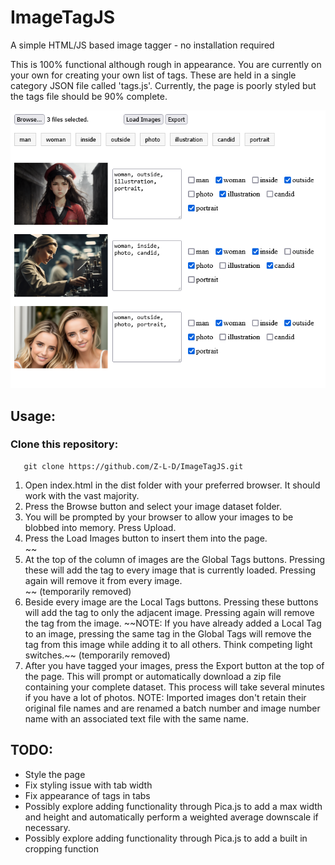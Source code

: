 # ImageTagJS
A simple HTML/JS based image tagger - no installation required


This is 100% functional although rough in appearance. You are currently on your own for creating your own list of tags. These are held in a single category JSON file called 'tags.js'. Currently, the page is poorly styled but the tags file should be 90% complete.

<img src="ImageTagJS.png"/>

## Usage:

### Clone this repository:

```
   git clone https://github.com/Z-L-D/ImageTagJS.git
```

<ol>
    <li>Open index.html in the dist folder with your preferred browser. It should work with the vast majority.</li>
    <li>Press the Browse button and select your image dataset folder.</li>
    <li>You will be prompted by your browser to allow your images to be blobbed into memory. Press Upload.</li>
    <li>Press the Load Images button to insert them into the page.</li>
    ~~<li>At the top of the column of images are the Global Tags buttons. Pressing these will add the tag to every image that is currently loaded. Pressing again will remove it from every image.</li>~~ (temporarily removed)
    <li>Beside every image are the Local Tags buttons. Pressing these buttons will add the tag to only the adjacent image. Pressing again will remove the tag from the image. ~~NOTE: If you have already added a Local Tag to an image, pressing the same tag in the Global Tags will remove the tag from this image while adding it to all others. Think competing light switches.~~ (temporarily removed)</li>
    <li>After you have tagged your images, press the Export button at the top of the page. This will prompt or automatically download a zip file containing your complete dataset. This process will take several minutes if you have a lot of photos. NOTE: Imported images don't retain their original file names and are renamed a batch number and image number name with an associated text file with the same name. </li>
</ol> 

## TODO:
<ul>
    <li>Style the page</li>
    <li>Fix styling issue with tab width</li>
    <li>Fix appearance of tags in tabs</li>
    <li>Possibly explore adding functionality through Pica.js to add a max width and height and automatically perform a weighted average downscale if necessary.</li>
    <li>Possibly explore adding functionality through Pica.js to add a built in cropping function</li>
</ul>